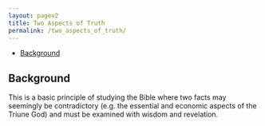 ```yaml
---
layout: pagev2
title: Two Aspects of Truth
permalink: /two_aspects_of_truth/
---
```

- [Background](#background)

## Background
This is a basic principle of studying the Bible where two facts may seemingly be contradictory (e.g. the essential and economic aspects of the Triune God) and must be examined with wisdom and revelation.